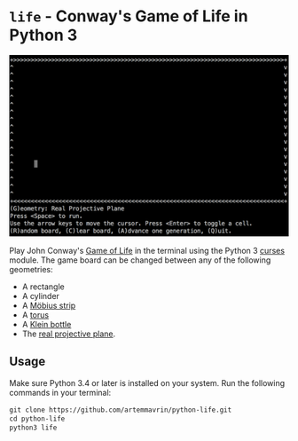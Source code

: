 # `life` - Conway's Game of Life in Python 3

![Screenshot](images/life_rp2_glider.gif)

Play John Conway's
[Game of Life](https://en.wikipedia.org/wiki/Conway%27s_Game_of_Life)
in the terminal using the Python 3
[curses](https://docs.python.org/3.4/library/curses.html) module.
The game board can be changed between any of the following geometries:

* A rectangle
* A cylinder
* A [Möbius strip](https://en.wikipedia.org/wiki/Möbius_strip)
* A [torus](https://en.wikipedia.org/wiki/Torus)
* A [Klein bottle](https://en.wikipedia.org/wiki/Klein_bottle)
* The
[real projective plane](https://en.wikipedia.org/wiki/Real_projective_plane).

## Usage

Make sure Python 3.4 or later is installed on your system.
Run the following commands in your terminal:

    git clone https://github.com/artemmavrin/python-life.git
    cd python-life
    python3 life
